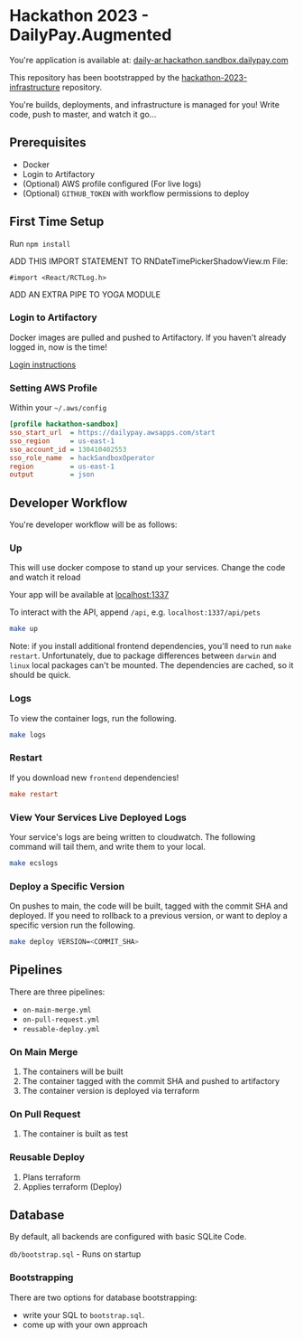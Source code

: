 # Hackathon 2023 - DailyPay.Augmented

You're application is available at: [daily-ar.hackathon.sandbox.dailypay.com](https://daily-ar.hackathon.sandbox.dailypay.com)

This repository has been bootstrapped by the [hackathon-2023-infrastructure](https://github.com/dailypay/hackathon-2023-infrastructure) repository.

You're builds, deployments, and infrastructure is managed for you! Write code, push to master, and watch it go...

## Prerequisites

- Docker
- Login to Artifactory
- (Optional) AWS profile configured (For live logs)
- (Optional) `GITHUB_TOKEN` with workflow permissions to deploy

## First Time Setup

Run `npm install`

ADD THIS IMPORT STATEMENT TO RNDateTimePickerShadowView.m File:

`#import <React/RCTLog.h>`

ADD AN EXTRA PIPE TO YOGA MODULE

### Login to Artifactory

Docker images are pulled and pushed to Artifactory.
If you haven't already logged in, now is the time!

[Login instructions](https://dailypay.atlassian.net/wiki/spaces/TECH/pages/3121020977/Docker)

### Setting AWS Profile

Within your `~/.aws/config`

```ini
[profile hackathon-sandbox]
sso_start_url  = https://dailypay.awsapps.com/start
sso_region     = us-east-1
sso_account_id = 130410402553
sso_role_name  = hackSandboxOperator
region         = us-east-1
output         = json
```

## Developer Workflow

You're developer workflow will be as follows:

### Up

This will use docker compose to stand up your services.
Change the code and watch it reload

Your app will be available at [localhost:1337](http://localhost:1337)

To interact with the API, append `/api`, e.g. `localhost:1337/api/pets`

```bash
make up
```

Note: if you install additional frontend dependencies, you'll need to run `make restart`.
Unfortunately, due to package differences between `darwin` and `linux` local packages can't be mounted.
The dependencies are cached, so it should be quick.

### Logs

To view the container logs, run the following.

```bash
make logs
```

### Restart

If you download new `frontend` dependencies!

```ini
make restart
```

### View Your Services Live Deployed Logs

Your service's logs are being written to cloudwatch. The following command will tail them, and write them to your local.

```bash
make ecslogs
```

### Deploy a Specific Version

On pushes to main, the code will be built, tagged with the commit SHA and deployed. If you need to rollback to a previous version, or want to deploy a specific version run the following.

```bash
make deploy VERSION=<COMMIT_SHA>
```

## Pipelines

There are three pipelines:

- `on-main-merge.yml`
- `on-pull-request.yml`
- `reusable-deploy.yml`

### On Main Merge

1. The containers will be built
2. The container tagged with the commit SHA and pushed to artifactory
3. The container version is deployed via terraform

### On Pull Request

1. The container is built as test

### Reusable Deploy

1. Plans terraform
2. Applies terraform (Deploy)

## Database

By default, all backends are configured with basic SQLite Code.

`db/bootstrap.sql` - Runs on startup

### Bootstrapping

There are two options for database bootstrapping:

- write your SQL to `bootstrap.sql`.
- come up with your own approach
